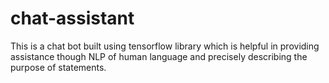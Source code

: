 # chat-assistant
This is a chat bot built using tensorflow library which is helpful in providing assistance though NLP of human language and precisely describing the purpose of statements.
